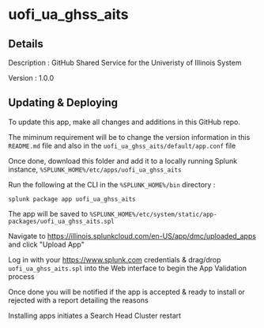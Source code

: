 # uofi_ua_ghss_aits
## Details
Description : GitHub Shared Service for the Univeristy of Illinois System

Version : 1.0.0

## Updating & Deploying
To update this app, make all changes and additions in this GitHub repo.

The miminum requirement will be to change the version information in this `README.md` file and also in the `uofi_ua_ghss_aits/default/app.conf` file

Once done, download this folder and add it to a locally running Splunk instance, `%SPLUNK_HOME%/etc/apps/uofi_ua_ghss_aits`

Run the following at the CLI in the `%SPLUNK_HOME%/bin` directory :
```
splunk package app uofi_ua_ghss_aits
```  
The app will be saved to `%SPLUNK_HOME%/etc/system/static/app-packages/uofi_ua_ghss_aits.spl`

Navigate to https://illinois.splunkcloud.com/en-US/app/dmc/uploaded_apps and click "Upload App"
    
Log in with your https://www.splunk.com credentials & drag/drop `uofi_ua_ghss_aits.spl` into the Web interface to begin the App Validation process

Once done you will be notified if the app is accepted & ready to install or rejected with a report detailing the reasons

Installing apps initiates a Search Head Cluster restart
